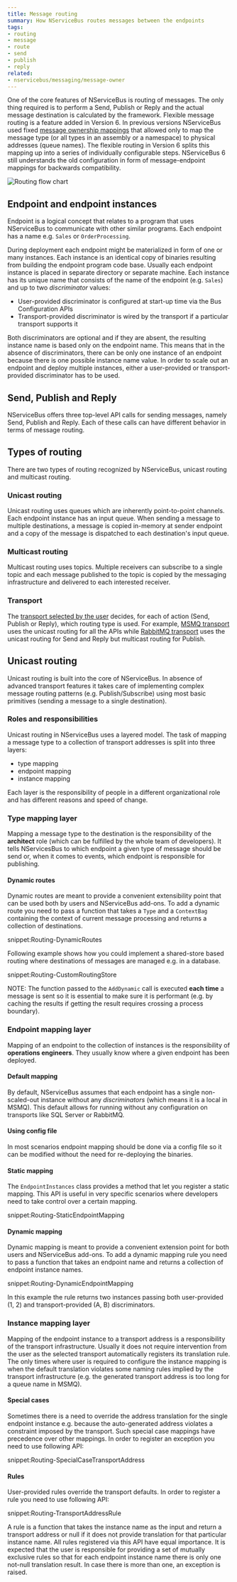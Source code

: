```yaml
---
title: Message routing
summary: How NServiceBus routes messages between the endpoints
tags:
- routing
- message
- route
- send
- publish
- reply
related:
- nservicebus/messaging/message-owner
---
```


One of the core features of NServiceBus is routing of messages. The only thing required is to perform a Send, Publish or Reply and the actual message destination is calculated by the framework. Flexible message routing is a feature added in Version 6. In previous versions NServiceBus used fixed [message ownership mappings](/nservicebus/messaging/message-owner.md) that allowed only to map the message type (or all types in an assembly or a namespace) to physical addresses (queue names). The flexible routing in Version 6 splits this mapping up into a series of individually configurable steps. NServiceBus 6 still understands the old configuration in form of message-endpoint mappings for backwards compatibility.

<!--
http://code2flow.com/#
switch (Operation?) {
  case Send:
    Determine routing for `Send`;
    break;
  case Publish:
    Determine routing for `Publish`;
    break;
  case Reply:
    Determine routing for `Reply`;
    break;
}

switch (Routing type?)
{
  case Multicast:
    Hand message over to transport;
    break;
  case Unicast:
    Iterate over routes;
    switch (Route type?) {
      case ToEndpoint:
         Determine instances;
      case ToInstance:
         Determine transport address;
         break;
      case ToTransportAddress:
         break;
    }
    Select routes to use;
    Hand message over to transport;
    break;
}
-->

![Routing flow chart](routing.svg)

## Endpoint and endpoint instances

Endpoint is a logical concept that relates to a program that uses NServiceBus to communicate with other similar programs. Each endpoint has a name e.g. `Sales` or `OrderProcessing`.

During deployment each endpoint might be materialized in form of one or many instances. Each instance is an identical copy of binaries resulting from building the endpoint program code base. Usually each endpoint instance is placed in separate directory or separate machine. Each instance has its unique name that consists of the name of the endpoint (e.g. `Sales`) and up to two *discriminator* values:

 * User-provided discriminator is configured at start-up time via the Bus Configuration APIs
 * Transport-provided discriminator is wired by the transport if a particular transport supports it

Both discriminators are optional and if they are absent, the resulting instance name is based only on the endpoint name. This means that in the absence of discriminators, there can be only one instance of an endpoint because there is one possible instance name value. In order to scale out an endpoint and deploy multiple instances, either a user-provided or transport-provided discriminator has to be used.


## Send, Publish and Reply

NServiceBus offers three top-level API calls for sending messages, namely Send, Publish and Reply. Each of these calls can have different behavior in terms of message routing.


## Types of routing

There are two types of routing recognized by NServiceBus, unicast routing and multicast routing.


### Unicast routing

Unicast routing uses queues which are inherently point-to-point channels. Each endpoint instance has an input queue. When sending a message to multiple destinations, a message is copied in-memory at sender endpoint and a copy of the message is dispatched to each destination's input queue.


### Multicast routing

Multicast routing uses topics. Multiple receivers can subscribe to a single topic and each message published to the topic is copied by the messaging infrastructure and delivered to each interested receiver.


### Transport

The [transport selected by the user](/nservicebus/transports/) decides, for each of action (Send, Publish or Reply), which routing type is used. For example, [MSMQ transport](/nservicebus/msmq/) uses the unicast routing for all the APIs while [RabbitMQ transport](/nservicebus/rabbitmq/) uses the unicast routing for Send and Reply but multicast routing for Publish.


## Unicast routing

Unicast routing is built into the core of NServiceBus. In absence of advanced transport features it takes care of implementing complex message routing patterns (e.g. Publish/Subscribe) using most basic primitives (sending a message to a single destination).

### Roles and responsibilities

Unicast routing in NServiceBus uses a layered model. The task of mapping a message type to a collection of transport addresses is split into three layers:

 * type mapping
 * endpoint mapping
 * instance mapping

Each layer is the responsibility of people in a different organizational role and has different reasons and speed of change.


### Type mapping layer

Mapping a message type to the destination is the responsibility of the **architect** role (which can be fulfilled by the whole team of developers). It tells NServicesBus to which endpoint a given type of message should be send or, when it comes to events, which endpoint is responsible for publishing.


#### Dynamic routes

Dynamic routes are meant to provide a convenient extensibility point that can be used both by users and NServiceBus add-ons. To add a dynamic route you need to pass a function that takes a `Type` and a `ContextBag` containing the context of current message processing and returns a collection of destinations.

snippet:Routing-DynamicRoutes

Following example shows how you could implement a shared-store based routing where destinations of messages are managed e.g. in a database.

snippet:Routing-CustomRoutingStore

NOTE: The function passed to the `AddDynamic` call is executed **each time** a message is sent so it is essential to make sure it is performant (e.g. by caching the results if getting the result requires crossing a process boundary).


### Endpoint mapping layer

Mapping of an endpoint to the collection of instances is the responsibility of **operations engineers**. They usually know where a given endpoint has been deployed.

#### Default mapping

By default, NServiceBus assumes that each endpoint has a single non-scaled-out instance without any *discriminators* (which means it is a local in MSMQ). This default allows for running without any configuration on transports like SQL Server or RabbitMQ.

#### Using config file

In most scenarios endpoint mapping should be done via a config file so it can be modified without the need for re-deploying the binaries.

#### Static mapping

The `EndpointInstances` class provides a method that let you register a static mapping. This API is useful in very specific scenarios where developers need to take control over a certain mapping.

snippet:Routing-StaticEndpointMapping

#### Dynamic mapping

Dynamic mapping is meant to provide a convenient extension point for both users and NServiceBus add-ons. To add a dynamic mapping rule you need to pass a function that takes an endpoint name and returns a collection of endpoint instance names.

snippet:Routing-DynamicEndpointMapping

In this example the rule returns two instances passing both user-provided (1, 2) and transport-provided (A, B) discriminators.

### Instance mapping layer

Mapping of the endpoint instance to a transport address is a responsibility of the transport infrastructure. Usually it does not require intervention from the user as the selected transport automatically registers its translation rule. The only times where user is required to configure the instance mapping is when the default translation violates some naming rules implied by the transport infrastructure (e.g. the generated transport address is too long for a queue name in MSMQ).

#### Special cases

Sometimes there is a need to override the address translation for the single endpoint instance e.g. because the auto-generated address violates a constraint imposed by the transport. Such special case mappings have precedence over other mappings. In order to register an exception you need to use following API:

snippet:Routing-SpecialCaseTransportAddress

#### Rules

User-provided rules override the transport defaults. In order to register a rule you need to use following API:

snippet:Routing-TransportAddressRule

A rule is a function that takes the instance name as the input and return a transport address or null if it does not provide translation for that particular instance name. All rules registered via this API have equal importance. It is expected that the user is responsible for providing a set of mutually exclusive rules so that for each endpoint instance name there is only one not-null translation result. In case there is more than one, an exception is raised.

